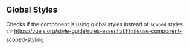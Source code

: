 ## Global Styles

Checks if the component is using global styles instead of `scoped` styles. &nbsp;&nbsp;<br />
👉 https://vuejs.org/style-guide/rules-essential.html#use-component-scoped-styling
